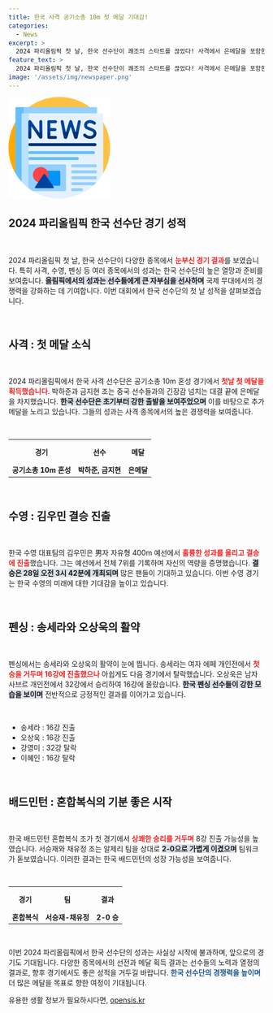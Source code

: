 ```yaml
---
title: 한국 사격 공기소총 10m 첫 메달 기대감!
categories:
  - News
excerpt: >
  2024 파리올림픽 첫 날, 한국 선수단이 쾌조의 스타트를 끊었다! 사격에서 은메달을 포함한 여러 메달 기대감 속에, 수영, 펜싱에서도 연이어 16강 진출 소식이 전해졌다. 지금 바로 확인해보세요!
feature_text: >
  2024 파리올림픽 첫 날, 한국 선수단이 쾌조의 스타트를 끊었다! 사격에서 은메달을 포함한 여러 메달 기대감 속에, 수영, 펜싱에서도 연이어 16강 진출 소식이 전해졌다. 지금 바로 확인해보세요!
image: '/assets/img/newspaper.png'
---
```


<p><img src="/assets/img/newspaper.png" alt="kimp 속보" /></p>

<h2 data-ke-size="size26">2024 파리올림픽 한국 선수단 경기 성적</h2>

<p data-ke-size="size16">&nbsp;</p> 

<p>2024 파리올림픽 첫 날, 한국 선수단이 다양한 종목에서 <b><span style="color: #ee2323;">눈부신 경기 결과</span></b>를 보였습니다. 특히 사격, 수영, 펜싱 등 여러 종목에서의 성과는 한국 선수단의 높은 열망과 준비를 보여줍니다. <b><span style="background-color: #21538527;">올림픽에서의 성과는 선수들에게 큰 자부심을 선사하며</span></b> 국제 무대에서의 경쟁력을 강화하는 데 기여합니다. 이번 대회에서 한국 선수단의 첫 날 성적을 살펴보겠습니다.</p>

<p data-ke-size="size16">&nbsp;</p>

<h2 data-ke-size="size26">사격 : 첫 메달 소식</h2>

<p data-ke-size="size16">&nbsp;</p> 

<p>2024 파리올림픽에서 한국 사격 선수단은 공기소총 10m 혼성 경기에서 <b><span style="color: #ee2323;">첫날 첫 메달을 획득했습니다</span></b>. 박하준과 금지현 조는 중국 선수들과의 긴장감 넘치는 대결 끝에 은메달을 차지했습니다. <b><span style="background-color: #21538527;">한국 선수단은 초기부터 강한 출발을 보여주었으며</span></b> 이를 바탕으로 추가 메달을 노리고 있습니다. 그들의 성과는 사격 종목에서의 높은 경쟁력을 보여줍니다.</p>

<p data-ke-size="size16">&nbsp;</p>

<table style="width:100%; border-collapse: collapse;">
  <tr>
    <th style="text-align: center; height: 40px;">경기</th>
    <th style="text-align: center; height: 40px;">선수</th>
    <th style="text-align: center; height: 40px;">메달</th>
  </tr>
  <tr>
    <td style="text-align: center; height: 17px;"><b>공기소총 10m 혼성</b></td>
    <td style="text-align: center; height: 17px;"><b>박하준, 금지현</b></td>
    <td style="text-align: center; height: 17px;"><b>은메달</b></td>
  </tr>
</table>

<p data-ke-size="size16">&nbsp;</p>

<h2 data-ke-size="size26">수영 : 김우민 결승 진출</h2>

<p data-ke-size="size16">&nbsp;</p> 

<p>한국 수영 대표팀의 김우민은 男자 자유형 400m 예선에서 <b><span style="color: #ee2323;">훌륭한 성과를 올리고 결승에 진출</span></b>했습니다. 그는 예선에서 전체 7위를 기록하며 자신의 역량을 증명했습니다. <b><span style="background-color: #21538527;">결승은 28일 오전 3시 42분에 개최되며</span></b> 많은 팬들이 기대하고 있습니다. 이번 수영 경기는 한국 수영의 미래에 대한 기대감을 높이고 있습니다.</p>

<p data-ke-size="size16">&nbsp;</p>

<h2 data-ke-size="size26">펜싱 : 송세라와 오상욱의 활약</h2>

<p data-ke-size="size16">&nbsp;</p> 

<p>펜싱에서는 송세라와 오상욱의 활약이 눈에 띕니다. 송세라는 여자 에페 개인전에서 <b><span style="color: #ee2323;">첫 승을 거두며 16강에 진출했으나</span></b> 아쉽게도 다음 경기에서 탈락했습니다. 오상욱은 남자 사브르 개인전에서 32강에서 승리하여 16강에 올랐습니다. <b><span style="background-color: #21538527;">한국 펜싱 선수들이 강한 모습을 보이며</span></b> 전반적으로 긍정적인 결과를 이어가고 있습니다.</p>

<p data-ke-size="size16">&nbsp;</p>

<ul>
  <li>송세라 : 16강 진출</li>
  <li>오상욱 : 16강 진출</li>
  <li>강영미 : 32강 탈락</li>
  <li>이혜인 : 16강 탈락</li>
</ul>

<p data-ke-size="size16">&nbsp;</p>

<h2 data-ke-size="size26">배드민턴 : 혼합복식의 기분 좋은 시작</h2>

<p data-ke-size="size16">&nbsp;</p> 

<p>한국 배드민턴 혼합복식 조가 첫 경기에서 <b><span style="color: #ee2323;">상쾌한 승리를 거두며</span></b> 8강 진출 가능성을 높였습니다. 서승재와 채유정 조는 알제리 팀을 상대로 <b><span style="background-color: #21538527;">2-0으로 가볍게 이겼으며</span></b> 팀워크가 돋보였습니다. 이러한 결과는 한국 배드민턴의 성장 가능성을 보여줍니다.</p>

<p data-ke-size="size16">&nbsp;</p>

<table style="width:100%; border-collapse: collapse;">
  <tr>
    <th style="text-align: center; height: 40px;">경기</th>
    <th style="text-align: center; height: 40px;">팀</th>
    <th style="text-align: center; height: 40px;">결과</th>
  </tr>
  <tr>
    <td style="text-align: center; height: 17px;"><b>혼합복식</b></td>
    <td style="text-align: center; height: 17px;"><b>서승재-채유정</b></td>
    <td style="text-align: center; height: 17px;"><b>2-0 승</b></td>
  </tr>
</table>

<p data-ke-size="size16">&nbsp;</p>

<p>이번 2024 파리올림픽에서 한국 선수단의 성과는 사실상 시작에 불과하며, 앞으로의 경기도 기대됩니다. 다양한 종목에서의 선전과 메달 획득 결과는 선수들의 노력과 열정의 결과로, 향후 경기에서도 좋은 성적을 거두길 바랍니다. <b><span style="color: #1a5490;">한국 선수단의 경쟁력을 높이며</span></b> 더 많은 메달을 목표로 향한 여정이 기대됩니다. </p>
유용한 생활 정보가 필요하시다면, <a href="https://opensis.kr" rel="dofollow">opensis.kr</a>


